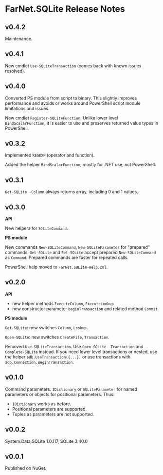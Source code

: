 # FarNet.SQLite Release Notes

## v0.4.2

Maintenance.

## v0.4.1

New cmdlet `Use-SQLiteTransaction` (comes back with known issues resolved).

## v0.4.0

Converted PS module from script to binary. This slightly improves performance
and avoids or works around PowerShell script module limitations and issues.

New cmdlet `Register-SQLiteFunction`. Unlike lower level `BindScalarFunction`,
it is easier to use and preserves returned value types in PowerShell.

## v0.3.2

Implemented `REGEXP` (operator and function).

Added the helper `BindScalarFunction`, mostly for .NET use, not PowerShell.

## v0.3.1

`Get-SQLite -Column` always returns array, including 0 and 1 values.

## v0.3.0

**API**

New helpers for `SQLiteCommand`.

**PS module**

New commands `New-SQLiteCommand`, `New-SQLiteParameter` for "prepared" commands.
`Get-SQLite` and `Set-SQLite` accept prepared `New-SQLiteCommand` as `Command`.
Prepared commands are faster for repeated calls.

PowerShell help moved to `FarNet.SQLite-Help.xml`.

## v0.2.0

**API**

- new helper methods `ExecuteColumn`, `ExecuteLookup`
- new constructor parameter `beginTransaction` and related method `Commit`

**PS module**

`Get-SQLite`: new switches `Column`, `Lookup`.

`Open-SQLite`: new switches `CreateFile`, `Transaction`.

Removed `Use-SQLiteTransaction`. Use `Open-SQLite -Transaction` and `Complete-SQLite` instead.
If you need lower level transactions or nested, use the helper `$db.UseTransaction({...})`
or use transactions with `$db.Connection.BeginTransaction`.

## v0.1.0

Command parameters: `IDictionary` or `SQLiteParameter` for named parameters or objects for positional parameters.
Thus:

- `IDictionary` works as before.
- Positional parameters are supported.
- Tuples as parameters are not supported.

## v0.0.2

System.Data.SQLite 1.0.117, SQLite 3.40.0

## v0.0.1

Published on NuGet.
